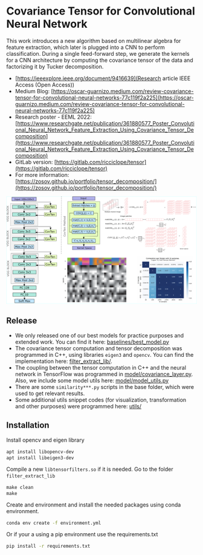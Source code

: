 # Covariance Tensor for Convolutional Neural Network

This work introduces a new algorithm based on multilinear algebra for feature extraction, which later is plugged into a CNN to perform classification. During a single feed-forward step, we generate the kernels for a CNN architecture by computing the covariance tensor of the data and factorizing it by Tucker decomposition.

* [https://ieeexplore.ieee.org/document/9416639](Research article IEEE Access (Open Access))
* Medium Blog: [https://oscar-guarnizo.medium.com/review-covariance-tensor-for-convolutional-neural-networks-77c119f2a225](https://oscar-guarnizo.medium.com/review-covariance-tensor-for-convolutional-neural-networks-77c119f2a225)
* Research poster - EEML 2022: [https://www.researchgate.net/publication/361880577_Poster_Convolutional_Neural_Network_Feature_Extraction_Using_Covariance_Tensor_Decomposition](https://www.researchgate.net/publication/361880577_Poster_Convolutional_Neural_Network_Feature_Extraction_Using_Covariance_Tensor_Decomposition)
* GitLab version: [https://gitlab.com/ricciclope/tensor](https://gitlab.com/ricciclope/tensor)
* For more information: [https://zosov.github.io/portfolio/tensor_decomposition/](https://zosov.github.io/portfolio/tensor_decomposition/)

![](./assets/cov_ten.png)

## Release

* We only released one of our best models for practice purposes and extended work. You can find it here: [baselines/best_model.py](./baselines/best_model.py)
* The covariance tensor computation and tensor decomposition was programmed in C++, using libraries `eigen3` and `opencv`. You can find the implementation here: [filter_extract_lib/](./filter_extract_lib/).
* The coupling between the tensor computation in C++ and the neural network in TensorFlow was programmed in [model/covariance_layer.py](./model/covariance_layer.py). Also, we include some model utils here: [model/model_utils.py](./model/model_utils.py)
* There are some `similarity***.py` scripts in the base folder, which were used to get relevant results.
* Some additional utils snippet codes (for visualization, transformation and other purposes) were programmed here: [utils/](./utils/)

## Installation

Install opencv and eigen library

```
apt install libopencv-dev
apt install libeigen3-dev
```

Compile a new `libtensorfilters.so` if it is needed. Go to the folder `filter_extract_lib`

```
make clean
make
```

Create and environment and install the needed packages using conda environment.

```bash
conda env create -f environment.yml
```

Or if your a using a pip environment use the requirements.txt
```bash
pip install -r requirements.txt
```

